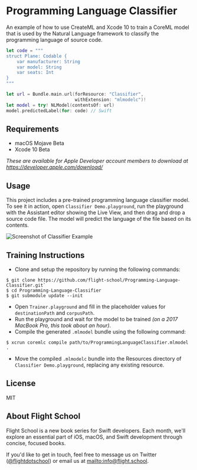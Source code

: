 # Programming Language Classifier

An example of how to use CreateML and Xcode 10
to train a CoreML model that is used by the Natural Language framework
to classify the programming language of source code.

```swift
let code = """
struct Plane: Codable {
    var manufacturer: String
    var model: String
    var seats: Int
}
"""

let url = Bundle.main.url(forResource: "Classifier",
                          withExtension: "mlmodelc")!
let model = try! NLModel(contentsOf: url)
model.predictedLabel(for: code) // Swift
```

## Requirements

- macOS Mojave Beta
- Xcode 10 Beta

_These are available for Apple Developer account members to download
at <https://developer.apple.com/download/>_

## Usage

This project includes a pre-trained programming language classifier model.
To see it in action, open `Classifier Demo.playground`,
run the playground with the Assistant editor showing the Live View,
and then drag and drop a source code file.
The model will predict the language of the file based on its contents.

![Screenshot of Classifier Example](https://user-images.githubusercontent.com/7659/41239573-6d49e2da-6d4d-11e8-8a89-7075659a0845.png)

## Training Instructions

- Clone and setup the repository by running the following commands:

```terminal
$ git clone https://github.com/flight-school/Programming-Language-Classifier.git`
$ cd Programming-Language-Classifier
$ git submodule update --init
```

- Open `Trainer.playground` and fill in the placeholder values
  for `destinationPath` and `corpusPath`.
- Run the playground and wait for the model to be trained
  _(on a 2017 MacBook Pro, this took about an hour)_.
- Compile the generated `.mlmodel` bundle using the following command:

```terminal
$ xcrun coremlc compile path/to/ProgrammingLanguageClassifier.mlmodel .
```

- Move the compiled `.mlmodelc` bundle into the Resources directory
  of `Classifier Demo.playground`, replacing any existing resource.

## License

MIT

## About Flight School

Flight School is a new book series for Swift developers.
Each month, we'll explore an essential part of
iOS, macOS, and Swift development through concise, focused books.

If you'd like to get in touch,
feel free to message us on Twitter
([@flightdotschool](https://twitter.com/flightdotschool))
or email us at <mailto:info@flight.school>.

```

```
